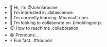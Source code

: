 - 👋 Hi, I’m @Johnlaracine
- 👀 I’m interested in .datascience.
- 🌱 I’m currently learning .Microsoft.com.
- 💞️ I’m looking to collaborate on .blholdingcorp.
- 📫 How to reach me .collaboration.
- 😄 Pronouns: ...
- ⚡ Fun fact: .#trounoir

<!---
Johnlaracine/Johnlaracine is a ✨ special ✨ repository because its `README.md` (this file) appears on your GitHub profile.
You can click the Preview link to take a look at your changes.
--->
